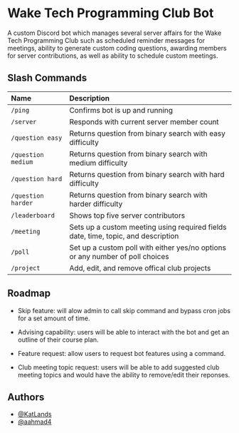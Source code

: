 # Wake Tech Programming Club Bot

A custom Discord bot which manages several server affairs for the Wake Tech Programming Club such as scheduled reminder messages for meetings, ability to generate custom coding questions, awarding members for server contributions, as well as ability to schedule custom meetings.

## Slash Commands

| Name               | Description                                                                       |
| :----------------- | :-------------------------------------------------------------------------------- |
| `/ping`            | Confirms bot is up and running                                                    |
| `/server`          | Responds with current server member count                                         |
| `/question easy`   | Returns question from binary search with easy difficulty                          |
| `/question medium` | Returns question from binary search with medium difficulty                        |
| `/question hard`   | Returns question from binary search with hard difficulty                          |
| `/question harder` | Returns question from binary search with harder difficulty                        |
| `/leaderboard`     | Shows top five server contributors                                                |
| `/meeting`         | Sets up a custom meeting using required fields date, time, topic, and description |
| `/poll`            | Set up a custom poll with either yes/no options or any number of poll choices     |
| `/project`         | Add, edit, and remove offical club projects                                       |

## Roadmap

- Skip feature: will alow admin to call skip command and bypass cron jobs for a set amount of time.

- Advising capability: users will be able to interact with the bot and get an outline of their course plan.

- Feature request: allow users to request bot features using a command.

- Club meeting topic request: users will be able to add suggested club meeting topics and would have the ability to remove/edit their reponses.


## Authors

- [@KatLands](https://github.com/KatLands)
- [@aahmad4](https://github.com/aahmad4)
